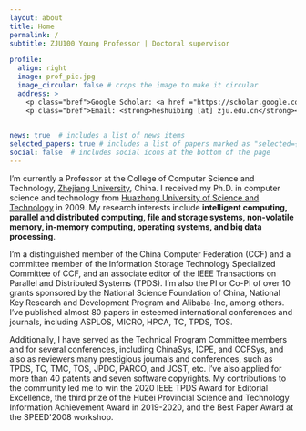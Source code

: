 ```yaml
---
layout: about
title: Home
permalink: /
subtitle: ZJU100 Young Professor | Doctoral supervisor

profile:
  align: right
  image: prof_pic.jpg
  image_circular: false # crops the image to make it circular
  address: >
    <p class="bref">Google Scholar: <a href ="https://scholar.google.com/citations?user=bVzOI38AAAAJ">Shuibing's profile</a></p>
    <p class="bref">Email: <strong>heshuibing [at] zju.edu.cn</strong></p>
    

news: true  # includes a list of news items
selected_papers: true # includes a list of papers marked as "selected={true}"
social: false  # includes social icons at the bottom of the page
---
```


<!-- # Write your biography here. Tell the world about yourself. Link to your favorite [subreddit](http://reddit.com). You can put a picture in, too. The code is already in, just name your picture `prof_pic.jpg` and put it in the `img/` folder.

# Put your address / P.O. box / other info right below your picture. You can also disable any these elements by editing `profile` property of the YAML header of your `_pages/about.md`. Edit `_bibliography/papers.bib` and Jekyll will render your [publications page](/al-folio/publications/) automatically.

# Link to your social media connections, too. This theme is set up to use [Font Awesome icons](http://fortawesome.github.io/Font-Awesome/) and [Academicons](https://jpswalsh.github.io/academicons/), like the ones below. Add your Facebook, Twitter, LinkedIn, Google Scholar, or just disable all of them. -->

I’m currently a Professor at the College of Computer Science and Technology, [Zhejiang University](https://www.zju.edu.cn/), China. I received my Ph.D. in computer science and technology from [Huazhong University of Science and Technology](https://www.hust.edu.cn/) in 2009. My research interests include **intelligent computing, parallel and distributed computing, file and storage systems, non-volatile memory, in-memory computing, operating systems, and big data processing**.

I’m a distinguished member of the China Computer Federation (CCF) and a committee member of the Information Storage Technology Specialized Committee of CCF, and an associate editor of the IEEE Transactions on Parallel and Distributed Systems (TPDS). I’m also the PI or Co-PI of over 10 grants sponsored by the National Science Foundation of China, National Key Research and Development Program and Alibaba-Inc, among others. I’ve published almost 80 papers in esteemed international conferences and journals, including ASPLOS, MICRO, HPCA, TC, TPDS, TOS.

Additionally, I have served as the Technical Program Committee members and for several conferences, including ChinaSys, ICPE, and CCFSys, and also as reviewers many prestigious journals and conferences, such as TPDS, TC, TMC, TOS, JPDC, PARCO, and JCST, etc. I’ve also applied for more than 40 patents and seven software copyrights. My contributions to the community led me to win the 2020 IEEE TPDS Award for Editorial Excellence, the third prize of the Hubei Provincial Science and Technology Information Achievement Award in 2019-2020, and the Best Paper Award at the SPEED'2008 workshop.
